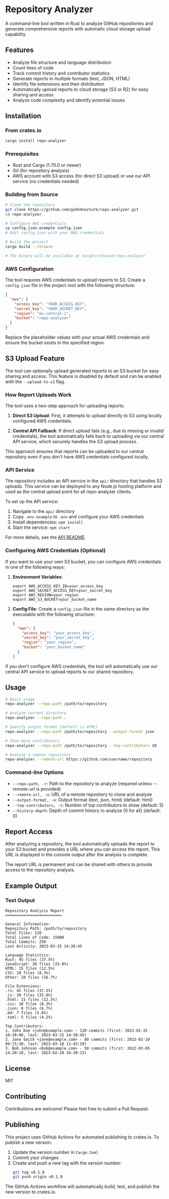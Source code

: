 # Repository Analyzer

A command-line tool written in Rust to analyze GitHub repositories and generate comprehensive reports with automatic cloud storage upload capability.

## Features

- Analyze file structure and language distribution
- Count lines of code
- Track commit history and contributor statistics
- Generate reports in multiple formats (text, JSON, HTML)
- Identify file extensions and their distribution
- Automatically upload reports to cloud storage (S3 or R2) for easy sharing and access
- Analyze code complexity and identify potential issues

## Installation

### From crates.io

```bash
cargo install repo-analyzer
```

### Prerequisites

- Rust and Cargo (1.70.0 or newer)
- Git (for repository analysis)
- AWS account with S3 access (for direct S3 upload) or use our API service (no credentials needed)

### Building from Source

```bash
# Clone the repository
git clone https://github.com/gokh4nozturk/repo-analyzer.git
cd repo-analyzer

# Configure AWS credentials
cp config.json.example config.json
# Edit config.json with your AWS credentials

# Build the project
cargo build --release

# The binary will be available at target/release/repo-analyzer
```

### AWS Configuration

The tool requires AWS credentials to upload reports to S3. Create a `config.json` file in the project root with the following structure:

```json
{
  "aws": {
    "access_key": "YOUR_ACCESS_KEY",
    "secret_key": "YOUR_SECRET_KEY",
    "region": "eu-central-1",
    "bucket": "repo-analyzer"
  }
}
```

Replace the placeholder values with your actual AWS credentials and ensure the bucket exists in the specified region.

## S3 Upload Feature

The tool can optionally upload generated reports to an S3 bucket for easy sharing and access. This feature is disabled by default and can be enabled with the `--upload-to-s3` flag.

### How Report Uploads Work

The tool uses a two-step approach for uploading reports:

1. **Direct S3 Upload**: First, it attempts to upload directly to S3 using locally configured AWS credentials.

2. **Central API Fallback**: If direct upload fails (e.g., due to missing or invalid credentials), the tool automatically falls back to uploading via our central API service, which securely handles the S3 upload process.

This approach ensures that reports can be uploaded to our central repository even if you don't have AWS credentials configured locally.

### API Service

The repository includes an API service in the `api/` directory that handles S3 uploads. This service can be deployed to any Node.js hosting platform and used as the central upload point for all repo-analyzer clients.

To set up the API service:

1. Navigate to the `api/` directory
2. Copy `.env.example` to `.env` and configure your AWS credentials
3. Install dependencies: `npm install`
4. Start the service: `npm start`

For more details, see the [API README](api/README.md).

### Configuring AWS Credentials (Optional)

If you want to use your own S3 bucket, you can configure AWS credentials in one of the following ways:

1. **Environment Variables**:
   ```
   export AWS_ACCESS_KEY_ID=your_access_key
   export AWS_SECRET_ACCESS_KEY=your_secret_key
   export AWS_REGION=your_region
   export AWS_S3_BUCKET=your_bucket_name
   ```

2. **Config File**:
   Create a `config.json` file in the same directory as the executable with the following structure:
   ```json
   {
     "aws": {
       "access_key": "your_access_key",
       "secret_key": "your_secret_key",
       "region": "your_region",
       "bucket": "your_bucket_name"
     }
   }
   ```

If you don't configure AWS credentials, the tool will automatically use our central API service to upload reports to our shared repository.

## Usage

```bash
# Basic usage
repo-analyzer --repo-path /path/to/repository

# Analyze current directory
repo-analyzer --repo-path .

# Specify output format (default is HTML)
repo-analyzer --repo-path /path/to/repository --output-format json

# Show more contributors
repo-analyzer --repo-path /path/to/repository --top-contributors 10

# Analyze a remote repository
repo-analyzer --remote-url https://github.com/username/repository
```

### Command-line Options

- `--repo-path, -r`: Path to the repository to analyze (required unless --remote-url is provided)
- `--remote-url, -u`: URL of a remote repository to clone and analyze
- `--output-format, -o`: Output format (text, json, html) (default: html)
- `--top-contributors, -t`: Number of top contributors to show (default: 5)
- `--history-depth`: Depth of commit history to analyze (0 for all) (default: 0)

## Report Access

After analyzing a repository, the tool automatically uploads the report to your S3 bucket and provides a URL where you can access the report. This URL is displayed in the console output after the analysis is complete.

The report URL is permanent and can be shared with others to provide access to the repository analysis.

## Example Output

### Text Output

```
Repository Analysis Report
=========================

General Information:
Repository Path: /path/to/repository
Total Files: 120
Total Lines of Code: 15000
Total Commits: 250
Last Activity: 2023-03-15 14:30:45

Language Statistics:
Rust: 45 files (37.5%)
JavaScript: 30 files (25.0%)
HTML: 15 files (12.5%)
CSS: 10 files (8.3%)
Other: 20 files (16.7%)

File Extensions:
.rs: 45 files (37.5%)
.js: 30 files (25.0%)
.html: 15 files (12.5%)
.css: 10 files (8.3%)
.json: 8 files (6.7%)
.md: 7 files (5.8%)
.toml: 5 files (4.2%)

Top Contributors:
1. John Doe <john@example.com> - 120 commits (first: 2022-01-15 10:30:00, last: 2023-03-15 14:30:45)
2. Jane Smith <jane@example.com> - 80 commits (first: 2022-02-10 09:15:30, last: 2023-03-10 11:45:20)
3. Bob Johnson <bob@example.com> - 50 commits (first: 2022-03-05 14:20:10, last: 2023-02-28 16:30:15)
```

## License

MIT

## Contributing

Contributions are welcome! Please feel free to submit a Pull Request.

## Publishing

This project uses GitHub Actions for automated publishing to crates.io. To publish a new version:

1. Update the version number in `Cargo.toml`
2. Commit your changes
3. Create and push a new tag with the version number:
   ```bash
   git tag v0.1.0
   git push origin v0.1.0
   ```

The GitHub Actions workflow will automatically build, test, and publish the new version to crates.io. 